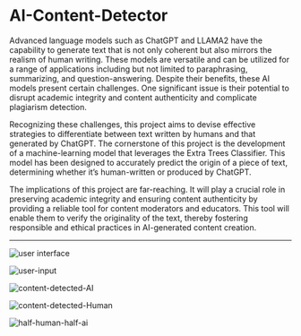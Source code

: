 # AI-Content-Detector

Advanced language models such as ChatGPT and LLAMA2 have the capability to generate text that is not only coherent but also mirrors the realism of human writing. These models are versatile and can be utilized for a range of applications including but not limited to paraphrasing, summarizing, and question-answering. Despite their benefits, these AI models present certain challenges. One significant issue is their potential to disrupt academic integrity and content authenticity and complicate plagiarism detection.

Recognizing these challenges, this project aims to devise effective strategies to differentiate between text written by humans and that generated by ChatGPT. The cornerstone of this project is the development of a machine-learning model that leverages the Extra Trees Classifier. This model has been designed to accurately predict the origin of a piece of text, determining whether it’s human-written or produced by ChatGPT.

The implications of this project are far-reaching. It will play a crucial role in preserving academic integrity and ensuring content authenticity by providing a reliable tool for content moderators and educators. This tool will enable them to verify the originality of the text, thereby fostering responsible and ethical practices in AI-generated content creation.

-----

![user interface ](https://github.com/EshanKasliwal/AI-Content-Detector/assets/83286442/ed980849-1a02-423c-a671-23bc71f199f1)


![user-input](https://github.com/EshanKasliwal/AI-Content-Detector/assets/83286442/fbac8ce6-b032-49f0-ad7e-dffad2f6700a)

![content-detected-AI](https://github.com/EshanKasliwal/AI-Content-Detector/assets/83286442/3b7facfc-9c69-4f17-b5a8-ab7918e5b692)

![content-detected-Human](https://github.com/EshanKasliwal/AI-Content-Detector/assets/83286442/b865c24f-d636-4dfe-84a9-7a25e1ecfa0b)

![half-human-half-ai](https://github.com/EshanKasliwal/AI-Content-Detector/assets/83286442/8a8b9a75-5243-46be-ad72-f57591256394)

